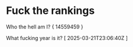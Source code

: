 # Fuck the rankings

Who the hell am I?
{ 14559459 }

What fucking year is it?
[ 2025-03-21T23:06:40Z ]
